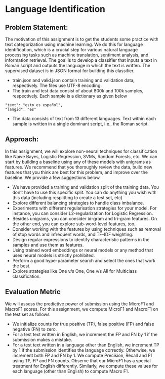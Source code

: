 # Language Identification
## Problem Statement:
The motivation of this assignment is to get the students some practice with text categorization using machine learning. We do this for language identification, which is a crucial step for various natural language processing tasks such as machine translation, sentiment analysis, and information retrieval.
The goal is to develop a classifier that inputs a text in Roman script and outputs the language in which the text is written. The supervised dataset is in JSON format for building this classifier.
* train.json and valid.json contain training and validation data, respectively. The files use UTF-8 encoding.
* The train and test data consist of about 800k and 100k samples, respectively. Each sample is a dictionary as given below
````
"text": "esto es español",
"langid": "es"
````
* The data consists of text from 13 different languages. Text within each sample is written in a single dominant script, i.e., the Roman script.

## Approach:
In this assignment, we will explore non-neural techniques for classification like Naïve Bayes, Logistic Regression, SVMs, Random Forests, etc. We can start by building a baseline using any of these models with unigrams as features. We recommend that you thoroughly review the data, build new features that you think are best for this problem, and improve over the baseline. We provide a few suggestions below.
* We have provided a training and validation split of the training data. You don’t have to use this specific split. You can do anything you wish with this data (including resplitting to create a test set, etc)
* Explore different balancing strategies to handle class imbalance.
* Experiments with different regularisation strategies for your model. For instance, you can consider  L2-regularization for Logistic Regression.
* Besides unigrams, you can consider bi-gram and tri-gram features. On the other end, you can explore sub-word-level features, too.
* Consider working with the features by using techniques such as removal of stop words and infrequent words, and TF-IDF weighting.
* Design regular expressions to identify characteristic patterns in the samples and use them as features.
* Using trained word embeddings or neural models or any method that uses neural models is strictly prohibited.
* Perform a good hype-parameter search and select the ones that work the best.
* Explore strategies like One v/s One, One v/s All for Multiclass classification.

## Evaluation Metric
We will assess the predictive power of submission using the MicroF1 and MacroF1 scores. For this assignment, we compute MicroF1 and MacroF1 on the test set as follows
* We initialize counts for true positive (TP), false positive (FP) and false negative (FN) to zero.
* For a test text written in English, we increment the FP and FN by 1 if the submission makes a mistake.
* For a test text written in a language other than English, we increment TP by 1 if the submission identifies the language correctly. Otherwise, we increment both FP and FN by 1.
We compute Precision, Recall and F1 using TP, FP and FN counts. Observe that our MicroF1 has a special treatment for English differently. Similarly, we compute these values for each language (other than English) to compute Macro F1.
